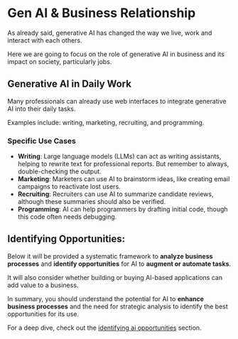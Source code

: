 # Gen AI & Business Relationship

As already said, generative AI has changed the way we live, work and interact with each others.

Here we are going to focus on the role of generative AI in business and its impact on society, particularly jobs.

## Generative AI in Daily Work

Many professionals can already use web interfaces to integrate generative AI into their daily tasks.

Examples include: writing, marketing, recruiting, and programming.

### Specific Use Cases

- **Writing**: Large language models (LLMs) can act as writing assistants, helping to rewrite text for professional reports. But remember to always, double-checking the output.
- **Marketing**: Marketers can use AI to brainstorm ideas, like creating email campaigns to reactivate lost users.
- **Recruiting**: Recruiters can use AI to summarize candidate reviews, although these summaries should also be verified.
- **Programming**: AI can help programmers by drafting initial code, though this code often needs debugging.

## Identifying Opportunities:

Below it will be provided a systematic framework to **analyze business processes** and **identify opportunities** for AI to **augment or automate tasks**.

It will also consider whether building or buying AI-based applications can add value to a business.

In summary, you should understand the potential for AI to **enhance business processes** and the need for strategic analysis to identify the best opportunities for its use.

For a deep dive, check out the [identifying ai opportunities](./identifying-ai-opportunities.md) section.